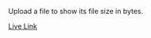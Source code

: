 Upload a file to show its file size in bytes. 

[Live Link](https://file-metadata-service-fcc.glitch.me/)

